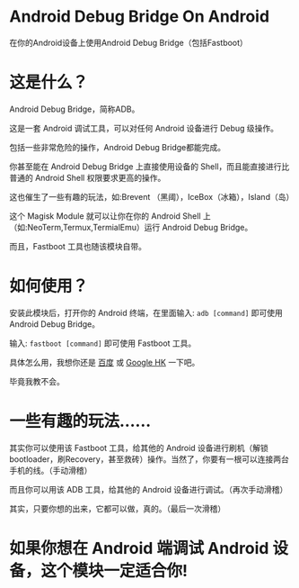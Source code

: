 # Android Debug Bridge On Android

在你的Android设备上使用Android Debug Bridge（包括Fastboot）

# 这是什么？

Android Debug Bridge，简称ADB。

这是一套 Android 调试工具，可以对任何 Android 设备进行 Debug 级操作。

包括一些非常危险的操作，Android Debug Bridge都能完成。

你甚至能在 Android Debug Bridge 上直接使用设备的 Shell，而且能直接进行比普通的 Android Shell 权限要求更高的操作。

这也催生了一些有趣的玩法，如:Brevent （黑阈），IceBox（冰箱），Island（岛）

这个 Magisk Module 就可以让你在你的 Android Shell 上（如:NeoTerm,Termux,TermialEmu）运行 Android Debug Bridge。

而且，Fastboot 工具也随该模块自带。

# 如何使用？

安装此模块后，打开你的 Android 终端，在里面输入: `adb [command]` 即可使用 Android Debug Bridge。

输入: `fastboot [command]` 即可使用 Fastboot 工具。

具体怎么用，我想你还是 [百度](https://www.baidu.com) 或 [Google HK](https://www.google.com.hk) 一下吧。

毕竟我教不会。

# 一些有趣的玩法……

其实你可以使用该 Fastboot 工具，给其他的 Android 设备进行刷机（解锁bootloader，刷Recovery，甚至救砖）操作。当然了，你要有一根可以连接两台手机的线。（手动滑稽）

而且你可以用该 ADB 工具，给其他的 Android 设备进行调试。（再次手动滑稽）

其实，只要你想的出来，它都可以做，真的。（最后一次滑稽）

# 如果你想在 Android 端调试 Android 设备，这个模块一定适合你!
